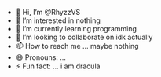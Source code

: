 - 👋 Hi, I’m @RhyzzVS
- 👀 I’m interested in nothing
- 🌱 I’m currently learning programming
- 💞️ I’m looking to collaborate on idk actually
- 📫 How to reach me ... maybe nothing
- 😄 Pronouns: ...
- ⚡ Fun fact: ... i am dracula

<!---
RhyzzVS/RhyzzVS is a ✨ special ✨ repository because its `README.md` (this file) appears on your GitHub profile.
You can click the Preview link to take a look at your changes.
--->

